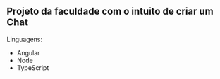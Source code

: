 ## Projeto da faculdade com o intuito de criar um Chat

Linguagens:

  * Angular
  * Node
  * TypeScript
